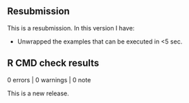## Resubmission

This is a resubmission. In this version I have:

-   Unwrapped the examples that can be executed in \<5 sec.

## R CMD check results

0 errors \| 0 warnings \| 0 note

This is a new release.
